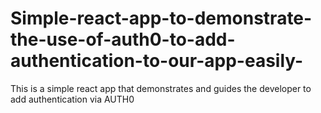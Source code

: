 # Simple-react-app-to-demonstrate-the-use-of-auth0-to-add-authentication-to-our-app-easily-
This is a simple react app that demonstrates and guides the developer to add authentication via AUTH0
